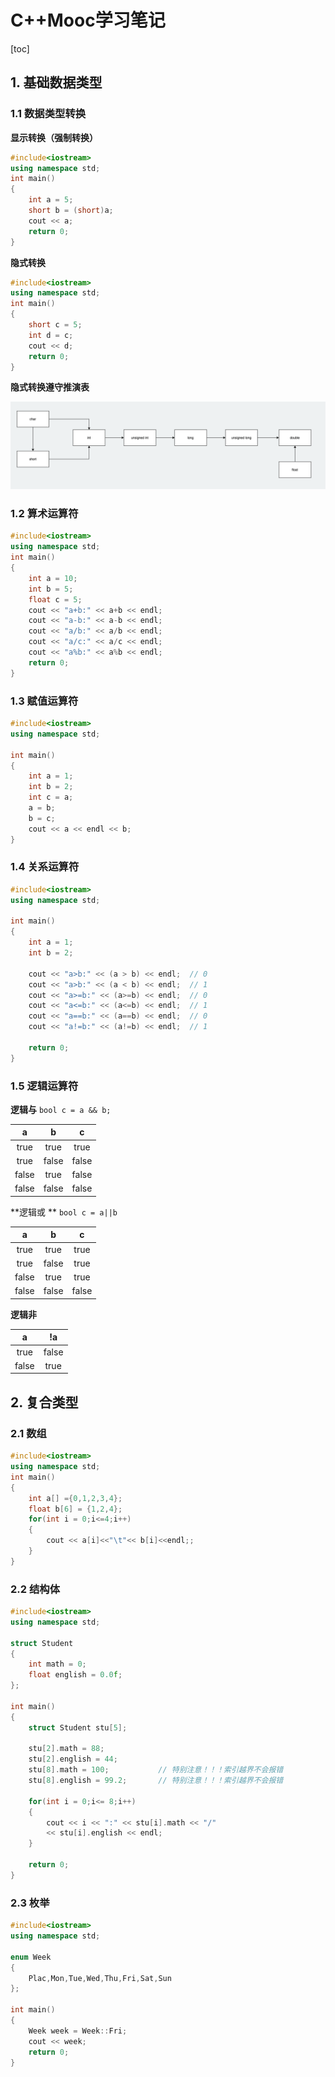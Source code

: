 # C++Mooc学习笔记

[toc]

## 1. 基础数据类型

### 1.1 数据类型转换

**显示转换（强制转换）**

```c++
#include<iostream>
using namespace std;
int main()
{
    int a = 5;
    short b = (short)a;
    cout << a;
    return 0;
}
```

**隐式转换**

```c++
#include<iostream>
using namespace std;
int main()
{
    short c = 5;
    int d = c;
    cout << d;
    return 0;
}
```

**隐式转换遵守推演表**

<div><img src="imgs/image-c++01.png"></div>

### 1.2 算术运算符

```c++
#include<iostream>
using namespace std;
int main()
{
    int a = 10;
    int b = 5;
    float c = 5;
    cout << "a+b:" << a+b << endl;
    cout << "a-b:" << a-b << endl;
    cout << "a/b:" << a/b << endl;
    cout << "a/c:" << a/c << endl;
    cout << "a%b:" << a%b << endl;
    return 0;
}
```

### 1.3 赋值运算符

```c++
#include<iostream>
using namespace std;

int main()
{
    int a = 1;
    int b = 2;
    int c = a;
    a = b;
    b = c;
    cout << a << endl << b;
}
```

### 1.4 关系运算符

```c++
#include<iostream>
using namespace std;

int main()
{
    int a = 1; 
    int b = 2;
    
    cout << "a>b:" << (a > b) << endl;  // 0
    cout << "a>b:" << (a < b) << endl;  // 1
    cout << "a>=b:" << (a>=b) << endl;  // 0
    cout << "a<=b:" << (a<=b) << endl;  // 1
    cout << "a==b:" << (a==b) << endl;  // 0
    cout << "a!=b:" << (a!=b) << endl;  // 1
    
    return 0;
}
```

### 1.5 逻辑运算符

**逻辑与** `bool c = a && b;`

|   a   |   b   |   c   |
| :---: | :---: | :---: |
| true  | true  | true  |
| true  | false | false |
| false | true  | false |
| false | false | false |

**逻辑或 ** `bool c = a||b`

|   a   |   b   |   c   |
| :---: | :---: | :---: |
| true  | true  | true  |
| true  | false | true  |
| false | true  | true  |
| false | false | false |

**逻辑非** 

|   a   |  !a   |
| :---: | :---: |
| true  | false |
| false | true  |

## 2. 复合类型

### 2.1 数组

```c++
#include<iostream>
using namespace std;
int main()
{
    int a[] ={0,1,2,3,4};
    float b[6] = {1,2,4};
    for(int i = 0;i<=4;i++)
    {
        cout << a[i]<<"\t"<< b[i]<<endl;;
    }
}
```

### 2.2 结构体

```c++
#include<iostream>
using namespace std;

struct Student
{
    int math = 0;
    float english = 0.0f;
};

int main()
{
    struct Student stu[5];

    stu[2].math = 88;
    stu[2].english = 44;
    stu[8].math = 100;           // 特别注意！！！索引越界不会报错
    stu[8].english = 99.2;       // 特别注意！！！索引越界不会报错

    for(int i = 0;i<= 8;i++)
    {
        cout << i << ":" << stu[i].math << "/"
        << stu[i].english << endl;
    }
  
    return 0;
}


```

### 2.3 枚举

```c++
#include<iostream>
using namespace std;

enum Week
{
    Plac,Mon,Tue,Wed,Thu,Fri,Sat,Sun
};

int main()
{
    Week week = Week::Fri;
    cout << week;
    return 0;
}
```

